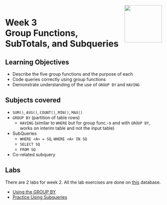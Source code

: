 <a href="../">
  <img src="/img/The_Structured_Query_Language_(SQL)_logo.avif" width="120" align="right">
</a>

# Week 3 <br> Group Functions, SubTotals, and Subqueries

## Learning Objectives
- Describe the five group functions and the purpose of each
- Code queries correctly using group functions
- Demonstrate understanding of the use of `GROUP BY` and `HAVING`

## Subjects covered
- `SUM()`, `AVG()`, `COUNT()`, `MIN()`, `MAX()`
- `GROUP BY` (partition of table rows)
  - `HAVING` (similar to `WHERE` but for group func.-s and with `GROUP BY`, works on interim table and not the input table)
- SubQueries
  - `WHERE <A> = SQ`, `WHERE <A> IN SQ` 
  - `SELECT SQ`
  - `FROM SQ`
- Co-related subquery

## Labs

There are 2 labs for week 2. All the lab exercises are done on [this](https://bit.io/alanparadise/nw) database.
- [Using the GROUP BY](./lab4.sql)
- [Practice Using Subqueries](./lab5.sql)

